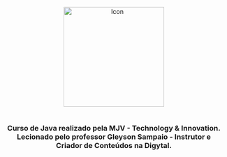 <p align="center">
  <img alt="Icon" src="https://user-images.githubusercontent.com/83479454/146642203-a59e9b89-33af-4ebe-8ecf-a204dfe5ad23.png" width="230"/></p>
<h1>
<h3 align="center">
  Curso de Java realizado pela MJV - Technology &amp; Innovation. Lecionado pelo professor Gleyson Sampaio - Instrutor e Criador de Conteúdos na Digytal.
  </h3> 
<h1>
